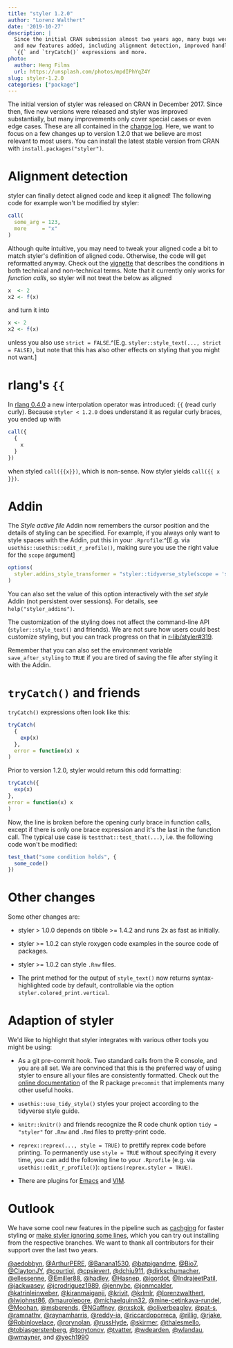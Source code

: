 ```yaml
---
title: "styler 1.2.0"
author: "Lorenz Walthert"
date: '2019-10-27'
description: |
  Since the initial CRAN submission almost two years ago, many bugs were fixed
  and new features added, including alignment detection, improved handling of 
  `{{` and `tryCatch()` expressions and more.
photo:
  author: Heng Films
  url: https://unsplash.com/photos/mpdIPhYqZ4Y
slug: styler-1.2.0
categories: ["package"]
---
```




The initial version of styler was released on CRAN in December 2017. Since then,
five new versions were released and styler was improved substantially, but many
improvements only cover special cases or even edge cases. These are all
contained in the [change log](https://styler.r-lib.org/news/index.html). Here,
we want to focus on a few changes up to version 1.2.0 that we believe are most
relevant to most users. You can install the latest stable version from CRAN with
`install.packages("styler")`.

# Alignment detection

styler can finally detect aligned code and keep it aligned! The following code
for example won't be modified by styler:


```r
call(
  some_arg = 123,
  more     = "x"
)
```

Although quite intuitive, you may need to tweak your aligned code a bit to match
styler's definition of aligned code. Otherwise, the code will get reformatted
anyway. Check out the
[vignette](https://styler.r-lib.org/articles/detect-alignment.html) that
describes the conditions in both technical and non-technical terms. Note that it
currently only works for *function calls*, so styler will not treat the below as
aligned


```r
x  <- 2
x2 <- f(x)

```

and turn it into


```r
x <- 2
x2 <- f(x)

```

unless you also use `strict = FALSE`.^[E.g. `styler::style_text(..., strict =
FALSE)`, but note that this has also other effects on styling that you might not
want.]

# rlang's `{{`

In [rlang 0.4.0](https://www.tidyverse.org/articles/2019/06/rlang-0-4-0/) a new
interpolation operator was introduced: `{{` (read curly curly). Because `styler
< 1.2.0` does understand it as regular curly braces, you ended up with


```r
call({
  {
    x
  }
})
```

when styled `call({{x}})`, which is non-sense. Now styler yields `call({{ x
}})`.

# Addin

The *Style active file* Addin now remembers the cursor position and the details
of styling can be specified. For example, if you always only want to style
spaces with the Addin, put this in your `.Rprofile`:^[E.g. via
`usethis::usethis::edit_r_profile()`, making sure you use the right value for
the `scope` argument]


```r
options(
  styler.addins_style_transformer = "styler::tidyverse_style(scope = 'spaces')"
)
```

You can also set the value of this option interactively with the *set style*
Addin (not persistent over sessions). For details, see `help("styler_addins")`.

The customization of the styling does not affect the command-line API
(`styler::style_text()` and friends). We are not sure how users could best
customize styling, but you can track progress on that in
[r-lib/styler#319](https://github.com/r-lib/styler/issues/319).

Remember that you can also set the environment variable `save_after_styling` to
`TRUE` if you are tired of saving the file after styling it with the Addin.

# `tryCatch()` and friends

`tryCatch()` expressions often look like this:


```r
tryCatch(
  {
    exp(x)
  },
  error = function(x) x
)
```

Prior to version 1.2.0, styler would return this odd formatting:


```r
tryCatch({
  exp(x)
},
error = function(x) x
)
```

Now, the line is broken before the opening curly brace in function calls, except
if there is only one brace expression and it's the last in the function call.
The typical use case is `testthat::test_that(...)`, i.e. the following code
won't be modified:


```r
test_that("some condition holds", {
  some_code()
})
```

# Other changes

Some other changes are:

* styler > 1.0.0 depends on tibble >= 1.4.2 and runs 2x as fast as initially.

* styler >= 1.0.2 can style roxygen code examples in the source code of
  packages.

* styler >= 1.0.2 can style `.Rnw` files.

* The print method for the output of `style_text()` now returns
  syntax-highlighted code by default, controllable via the option
  `styler.colored_print.vertical`.

# Adaption of styler

We'd like to highlight that styler integrates with various other tools you might
be using:

- As a git pre-commit hook. Two standard calls from the R console, and you are
  all set. We are convinced that this is the preferred way of using styler to
  ensure all your files are consistently formatted. Check out the [online
  documentation](https://lorenzwalthert.github.io/precommit/) of the R package
  `precommit` that implements many other useful hooks.

- `usethis::use_tidy_style()` styles your project according to the tidyverse
  style guide.

- `knitr::knitr()` and friends recognize the R code chunk option `tidy =
  "styler"` for `.Rnw` and `.Rmd` files to pretty-print code.

- `reprex::reprex(..., style = TRUE)` to prettify reprex code before printing.
  To permanently use `style = TRUE` without specifying it every time, you can
  add the following line to your `.Rprofile` (e.g. via
  `usethis::edit_r_profile()`): `options(reprex.styler = TRUE)`.

- There are plugins for
  [Emacs](https://github.com/lassik/emacs-format-all-the-code) and
  [VIM](https://github.com/w0rp/ale/pull/2401#issuecomment-485942966).

# Outlook

We have some cool new features in the pipeline such as
[cachging](https://github.com/r-lib/styler/pull/538) for faster styling or 
[make styler ignoring some lines](https://github.com/r-lib/styler/pull/560), 
which you can try out installing from the respective branches. We want to thank 
all contributors for their support over the last two years.

[&#x0040;aedobbyn](https://github.com/aedobbyn), [&#x0040;ArthurPERE](https://github.com/ArthurPERE), [&#x0040;Banana1530](https://github.com/Banana1530), [&#x0040;batpigandme](https://github.com/batpigandme), [&#x0040;Bio7](https://github.com/Bio7), [&#x0040;ClaytonJY](https://github.com/ClaytonJY), [&#x0040;courtiol](https://github.com/courtiol), [&#x0040;cpsievert](https://github.com/cpsievert), [&#x0040;dchiu911](https://github.com/dchiu911), [&#x0040;dirkschumacher](https://github.com/dirkschumacher), [&#x0040;ellessenne](https://github.com/ellessenne), [&#x0040;Emiller88](https://github.com/Emiller88), [&#x0040;hadley](https://github.com/hadley), [&#x0040;Hasnep](https://github.com/Hasnep), [&#x0040;igordot](https://github.com/igordot), [&#x0040;IndrajeetPatil](https://github.com/IndrajeetPatil), [&#x0040;jackwasey](https://github.com/jackwasey), [&#x0040;jcrodriguez1989](https://github.com/jcrodriguez1989), [&#x0040;jennybc](https://github.com/jennybc), [&#x0040;jonmcalder](https://github.com/jonmcalder), [&#x0040;katrinleinweber](https://github.com/katrinleinweber), [&#x0040;kiranmaiganji](https://github.com/kiranmaiganji), [&#x0040;krivit](https://github.com/krivit), [&#x0040;krlmlr](https://github.com/krlmlr), [&#x0040;lorenzwalthert](https://github.com/lorenzwalthert), [&#x0040;lwjohnst86](https://github.com/lwjohnst86), [&#x0040;maurolepore](https://github.com/maurolepore), [&#x0040;michaelquinn32](https://github.com/michaelquinn32), [&#x0040;mine-cetinkaya-rundel](https://github.com/mine-cetinkaya-rundel), [&#x0040;Moohan](https://github.com/Moohan), [&#x0040;msberends](https://github.com/msberends), [&#x0040;NGaffney](https://github.com/NGaffney), [&#x0040;nxskok](https://github.com/nxskok), [&#x0040;oliverbeagley](https://github.com/oliverbeagley), [&#x0040;pat-s](https://github.com/pat-s), [&#x0040;ramnathv](https://github.com/ramnathv), [&#x0040;raynamharris](https://github.com/raynamharris), [&#x0040;reddy-ia](https://github.com/reddy-ia), [&#x0040;riccardoporreca](https://github.com/riccardoporreca), [&#x0040;rillig](https://github.com/rillig), [&#x0040;rjake](https://github.com/rjake), [&#x0040;Robinlovelace](https://github.com/Robinlovelace), [&#x0040;rorynolan](https://github.com/rorynolan), [&#x0040;russHyde](https://github.com/russHyde), [&#x0040;skirmer](https://github.com/skirmer), [&#x0040;thalesmello](https://github.com/thalesmello), [&#x0040;tobiasgerstenberg](https://github.com/tobiasgerstenberg), [&#x0040;tonytonov](https://github.com/tonytonov), [&#x0040;tvatter](https://github.com/tvatter), [&#x0040;wdearden](https://github.com/wdearden), [&#x0040;wlandau](https://github.com/wlandau), [&#x0040;wmayner](https://github.com/wmayner), and [&#x0040;yech1990](https://github.com/yech1990)

